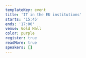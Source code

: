 ```yaml
---
templateKey: event
title: 'IT in the EU institutions'
starts: '15:45'
ends: '17:00'
venue: Gold Hall
color: purple
register: true
readMore: true
speakers: []
---
```

